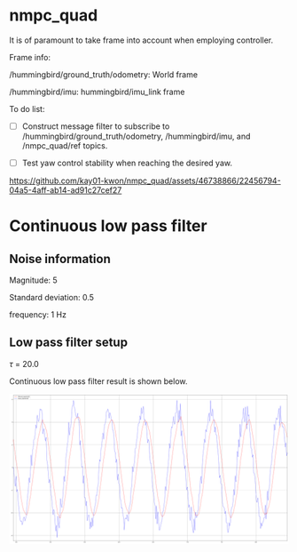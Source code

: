 # nmpc_quad

It is of paramount to take frame into account when employing controller.

Frame info:

/hummingbird/ground_truth/odometry: World frame

/hummingbird/imu: hummingbird/imu_link frame


To do list:

- [ ] Construct message filter to subscribe to /hummingbird/ground_truth/odometry, /hummingbird/imu, and /nmpc_quad/ref topics.

- [ ] Test yaw control stability when reaching the desired yaw.

https://github.com/kay01-kwon/nmpc_quad/assets/46738866/22456794-04a5-4aff-ab14-ad91c27cef27

# Continuous low pass filter

## Noise information

Magnitude: 5

Standard deviation: 0.5

frequency: 1 Hz


## Low pass filter setup

$\tau$ = 20.0

Continuous low pass filter result is shown below. 

<img src='l1_estimator/figures/ros_low_pass_filter_test_result.png'>